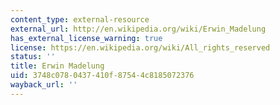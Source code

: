 ```yaml
---
content_type: external-resource
external_url: http://en.wikipedia.org/wiki/Erwin_Madelung
has_external_license_warning: true
license: https://en.wikipedia.org/wiki/All_rights_reserved
status: ''
title: Erwin Madelung
uid: 3748c078-0437-410f-8754-4c8185072376
wayback_url: ''
---
```

